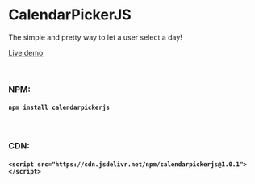 # CalendarPickerJS

The simple and pretty way to let a user select a day!

[Live demo](https://mathiaspicker.com/CalendarPickerJS)

&nbsp;

### NPM:

#### `npm install calendarpickerjs`

&nbsp;

### CDN:

#### `<script src="https://cdn.jsdelivr.net/npm/calendarpickerjs@1.0.1"></script>`
